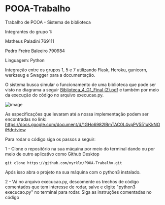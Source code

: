 # POOA-Trabalho
Trabalho de POOA - Sistema de biblioteca

Integrantes do grupo 1:

Matheus Paladini 769111

Pedro Freire Baleeiro 790984

Linguagem: Python

Integração entre os grupos 1, 5 e 7 utilizando Flask, Heroku, gunicorn, werkzeug e Swagger para a documentação.

O sistema busca simular o funcionamento de uma biblioteca que pode ser visto no diagrama a seguir [Biblioteca_4_G1_Final (2).pdf](https://github.com/nyrkln/POOA-Trabalho/files/9641758/Biblioteca_4_G1_Final.2.pdf) e também por meio da execução do código no arquivo execucao.py.

![image](https://user-images.githubusercontent.com/72228482/192165050-70cc90ca-fe5f-44bc-8703-54f25fcebe75.png)

As especificações que levaram até a nossa implementação podem ser encontradas no link: https://docs.google.com/document/d/1GHo6982IBmTAC0L4vpPV551uKkNOiHdq/view

Para rodar o código siga os passos a seguir:

1 - Clone o repositório na sua máquina por meio do terminal dando ou por meio de outro aplicativo como Github Desktop
```
git clone https://github.com/nyrkln/POOA-Trabalho.git
```
Após isso abra o projeto na sua máquina com o python3 instalado.

2 - Vá no arquivo execucao.py, descomente os trechos de código comentados que tem interesse de rodar, salve e digite "python3 execucao.py" no terminal para rodar. Siga as instruções comentadas no código

